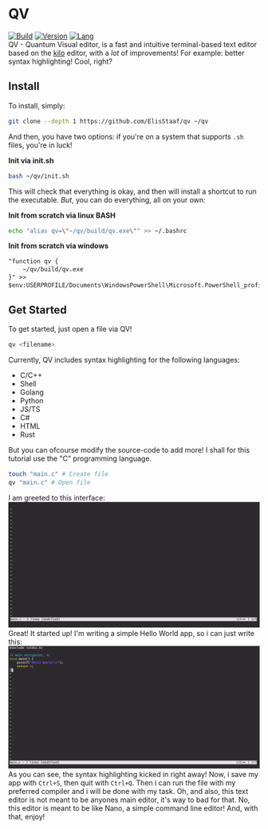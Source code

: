 # QV
[![Build](https://img.shields.io/badge/build_(openSUSE)-Passin-brightgreen?logo=opensuse)](https://github.com/ElisStaaf/qv) 
[![Version](https://img.shields.io/badge/Version-1.0.1-darkblue)](https://github.com/ElisStaaf/qv)
[![Lang](https://img.shields.io/badge/Lang-C-lightgrey?logo=c)](https://github.com/ElisStaaf/qv)  
QV - Quantum Visual editor, is a fast and intuitive terminal-based text editor based on the [kilo](https://github.com/snaptoken/kilo-src) editor, with a _lot_ of improvements! For
example: better syntax highlighting! Cool, right?

Install
-------
To install, simply:
```bash
git clone --depth 1 https://github.com/ElisStaaf/qv ~/qv
```
And then, you have two options: if you're on a system that supports `.sh` files, you're in luck!  
  
**Init via init.sh**
```bash
bash ~/qv/init.sh
```
This will check that everything is okay, and then will install a shortcut to run the executable.
_But_, you can do everything, all on your own:  
  
**Init from scratch via linux BASH**
```bash
echo "alias qv=\"~/qv/build/qv.exe\"" >> ~/.bashrc
```  
  
**Init from scratch via windows**
```pwsh
"function qv {
    ~/qv/build/qv.exe
}" >> $env:USERPROFILE/Documents\WindowsPowerShell\Microsoft.PowerShell_profile.ps1
```

Get Started
--------
To get started, just open a file via QV!
```bash
qv <filename>
```
Currently, QV includes syntax highlighting for the following languages:  
-  C/C++
-  Shell
-  Golang
-  Python
-  JS/TS
-  C#
-  HTML
-  Rust
  
But you can ofcourse modify the source-code to add more! I shall for this tutorial
use the "C" programming language.
```bash
touch "main.c" # Create file
qv "main.c" # Open file
```
I am greeted to this interface:
[![File could not be loaded.](https://github.com/ElisStaaf/qv/blob/main/startup.png?raw=true)](https://github.com/ElisStaaf/qv/startup.png)
Great! It started up! I'm writing a simple Hello World app, so i can just write this:
[![File could not be loaded.](https://github.com/ElisStaaf/qv/blob/main/code.png?raw=true)](https://github.com/ElisStaaf/qv/code.png)
As you can see, the syntax highlighting kicked in right away! Now, i save my app with `Ctrl+S`, then quit with `Ctrl+Q`. Then i can run the file
with my preferred compiler and i will be done with my task. Oh, and also, this text editor is not meant to be anyones main editor, it's way to bad for that. No, this
editor is meant to be like Nano, a simple command line editor! And, with that, enjoy!
